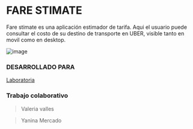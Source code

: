 # FARE STIMATE 

Fare stimate es una aplicación  estimador de tarifa. Aqui el usuario puede consultar el costo de su destino de transporte en UBER, visible tanto en movil como en desktop.

![image](https://user-images.githubusercontent.com/32329268/38407634-e5211a22-393f-11e8-861e-251089bec3c6.png)

### DESARROLLADO PARA

[Laboratoria](http://laboratoria.la)

### Trabajo colaborativo
> Valeria valles

> Yanina Mercado

